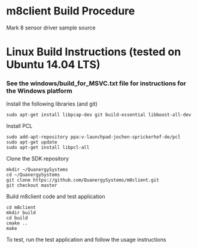 # m8client Build Procedure
Mark 8 sensor driver sample source

# Linux Build Instructions (tested on Ubuntu 14.04 LTS)
###
### See the windows/build_for_MSVC.txt file for instructions for the Windows platform

Install the following libraries (and git)

```
sudo apt-get install libpcap-dev git build-essential libboost-all-dev 
```
Install PCL

```
sudo add-apt-repository ppa:v-launchpad-jochen-sprickerhof-de/pcl
sudo apt-get update
sudo apt-get install libpcl-all
```
Clone the SDK repository

```
mkdir ~/QuanergySystems
cd ~/QuanergySystems
git clone https://github.com/QuanergySystems/m8client.git
git checkout master
```
Build m8client code and test application

```
cd m8client
mkdir build
cd build
cmake ..
make
```
To test, run the test application and follow the usage instructions
